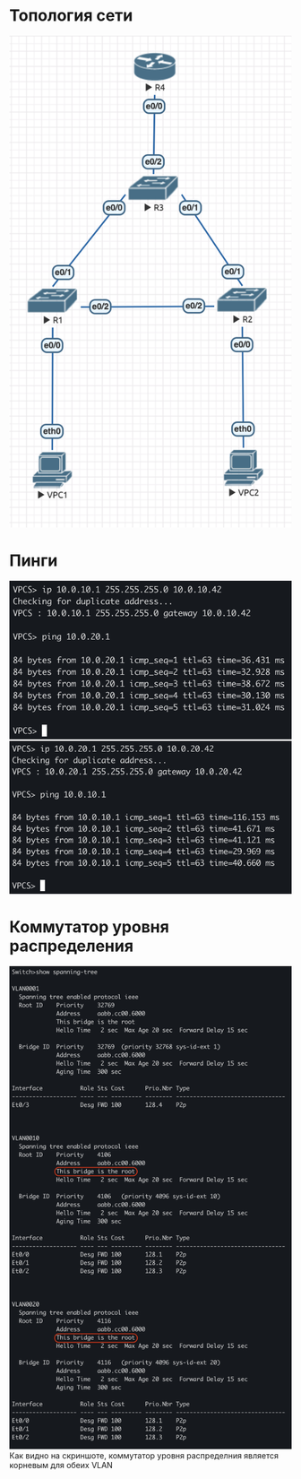 # Топология сети
![topology](images/Topology.png)
# Пинги
![topology](images/VPC1.png)
![topology](images/VPC2.png)
# Коммутатор уровня распределения
![topology](images/SwitchDistribution.png)
Как видно на скриншоте, коммутатор уровня распределния является корневым для обеих VLAN